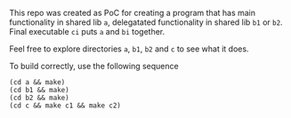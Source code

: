 This repo was created as PoC for creating a program that has main functionality in shared lib `a`, delegatated functionality in shared lib `b1` or `b2`. Final executable `ci` puts `a` and `bi` together.

Feel free to explore directories `a`, `b1`, `b2` and `c` to see what it does.

To build correctly, use the following sequence

```
(cd a && make)
(cd b1 && make)
(cd b2 && make)
(cd c && make c1 && make c2)
```
